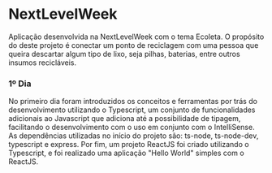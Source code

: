 # NextLevelWeek
Aplicação desenvolvida na NextLevelWeek com o tema Ecoleta. O propósito do deste projeto é conectar um ponto de reciclagem com uma pessoa que queira descartar algum tipo de lixo, seja pilhas, baterias, entre outros insumos recicláveis.

### 1º Dia
No primeiro dia foram introduzidos os conceitos e ferramentas por trás do desenvolvimento utilizando o Typescript, um conjunto de funcionalidades adicionais ao Javascript que adiciona até a possibilidade de tipagem, facilitando o desenvolvimento com o uso em conjunto com o IntelliSense. As dependências utilizadas no início do projeto são: ts-node, ts-node-dev, typescript e express.
Por fim, um projeto ReactJS foi criado utilizando o Typescript, e foi realizado uma aplicação "Hello World" simples com o ReactJS.
